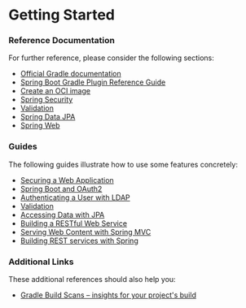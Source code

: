 # Getting Started

### Reference Documentation
For further reference, please consider the following sections:

* [Official Gradle documentation](https://docs.gradle.org)
* [Spring Boot Gradle Plugin Reference Guide](https://docs.spring.io/spring-boot/docs/2.6.12/gradle-plugin/reference/html/)
* [Create an OCI image](https://docs.spring.io/spring-boot/docs/2.6.12/gradle-plugin/reference/html/#build-image)
* [Spring Security](https://docs.spring.io/spring-boot/docs/2.6.12/reference/htmlsingle/#web.security)
* [Validation](https://docs.spring.io/spring-boot/docs/2.6.12/reference/htmlsingle/#io.validation)
* [Spring Data JPA](https://docs.spring.io/spring-boot/docs/2.6.12/reference/htmlsingle/#data.sql.jpa-and-spring-data)
* [Spring Web](https://docs.spring.io/spring-boot/docs/2.6.12/reference/htmlsingle/#web)

### Guides
The following guides illustrate how to use some features concretely:

* [Securing a Web Application](https://spring.io/guides/gs/securing-web/)
* [Spring Boot and OAuth2](https://spring.io/guides/tutorials/spring-boot-oauth2/)
* [Authenticating a User with LDAP](https://spring.io/guides/gs/authenticating-ldap/)
* [Validation](https://spring.io/guides/gs/validating-form-input/)
* [Accessing Data with JPA](https://spring.io/guides/gs/accessing-data-jpa/)
* [Building a RESTful Web Service](https://spring.io/guides/gs/rest-service/)
* [Serving Web Content with Spring MVC](https://spring.io/guides/gs/serving-web-content/)
* [Building REST services with Spring](https://spring.io/guides/tutorials/rest/)

### Additional Links
These additional references should also help you:

* [Gradle Build Scans – insights for your project's build](https://scans.gradle.com#gradle)


